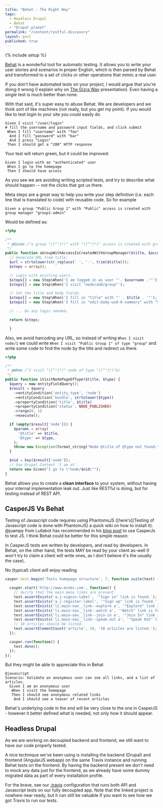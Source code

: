```yaml
---
title: "Behat - The Right Way"
tags: 
  - Headless Drupal
  - Behat
  - "Drupal-planet"
permalink: "/content/restful-discovery"
layout: post
published: true
---
```


{% include setup %}

[Behat](http://docs.behat.org/en/v2.5/) is a wonderful tool for automatic testing. It allows you to write your user stories and scenarios in proper English, which is then parsed by Behat and transformed to a set of clicks or other operations that mimic a real user.

If you don't have automated tests on your project, I would argue that you're doing it wrong (I explain why on [The Gizra Way](https://www.getpantheon.com/blog/drupal-development-gizra-way) presentation). Even having a _single_ test is much better than none.

With that said, it's super easy to abuse Behat. We are developers and we think sort of like machines (not really, but you get my point). If you would like to test login to your site you could easily do

```cucumber
Given I visit "/user/login"
# fill the username and password input fields, and click submit
 When I fill "username" with "foo"
  And I fill "password" with "bar"
  And I press "Login"
 Then I should get a "200" HTTP response
```

Your test will return green, but it could be improved:

<!-- more -->

```cucumber
Given I login with an "authenticated" user
 When I go to the homepage
 Then I should have access
```

As you see we are avoiding writing _scripted_ tests, and try to describe what should happen -- not the clicks that got us there.

Meta steps are a great way to help you write your step definition (i.e. each line that is translated to code) with reusable code. So for example

```cucumber
Given a group "Public Group 1" with "Public" access is created with group manager "group1-admin"
```

Would be defined as:

```php
<?php

/**
 * @Given /^a group "([^"]*)" with "([^"]*)" access is created with group manager "([^"]*)"$/
 */
public function aGroupWithAccessIsCreatedWithGroupManager($title, $access, $username, $domains = NULL, $moderated = FALSE, $organizations = array()) {
  // Generate URL from title.
  $url = strtolower(str_replace(' ', '-', trim($title)));
  $steps = array();

  // Login with existing users.
  $steps[] = new Step\When('I am logged in as user "'. $username .'"');
  $steps[] = new Step\When('I visit "node/add/group"');

  // Set the title and body fields.
  $steps[] = new Step\When('I fill in "title" with "' . $title . '"');
  $steps[] = new Step\When('I fill in "edit-body-und-0-summary" with "Some text"');

  // ... Do any logic needed.

  return $steps;

  }
```

Also, we avoid harcoding any URL, so instead of writing ``When I visit node/1``
we could write ``When I visit "Public Group 1" of type "group"`` and write some
code to find the node by the title and redirect us there.

```php
<?php

/**
 * @When /^I visit "([^"]*)" node of type "([^"]*)"$/
 */
public function iVisitNodePageOfType($title, $type) {
  $query = new entityFieldQuery();
  $result = $query
    ->entityCondition('entity_type', 'node')
    ->entityCondition('bundle', strtolower($type))
    ->propertyCondition('title', $title)
    ->propertyCondition('status', NODE_PUBLISHED)
    ->range(0, 1)
    ->execute();

  if (empty($result['node'])) {
    $params = array(
      '@title' => $title,
      '@type' => $type,
    );
    throw new Exception(format_string("Node @title of @type not found.", $params));
  }

  $nid = key($result['node']);
  // Use Drupal Context 'I am at'.
  return new Given("I go to \"node/$nid\"");
}
```

Behat allows you to create a __clean interface__ to your system, without having your internal implementation leak out. Just like RESTful is doing, but for testing instead of REST API.

## CasperJS Vs Behat

Testing of Javascript code requires using PhantomsJS ([here's](Testing of Javascript code is done with PhantomJS) a quick wiki on how to install it).
@juampy from Lullabot has recommended in his [blog post](https://www.lullabot.com/blog/article/testing-front-end-casperjs) to use CasperJs to test JS. I think Behat could be better for this simple reason:

In CasperJS tests are written by developers, and read by developers.
In Behat, on the other hand, the tests MAY be read by your client as-well (I won't try to claim a client will write ones, as I don't believe it's the usually the case).

No (typical) client will enjoy reading

```javascript
casper.test.begin('Tests homepage structure', 7, function suite(test) {

  casper.start('http://www.msnbc.com', function() {
    // Verify that the main menu links are present.
    test.assertExists('a.j-signin-label', '"Sign in" link is found.');
    test.assertExists('a.j-register-label', '"Sign up" link is found.');
    test.assertExists('li.main-nav__link--explore a', '"Explore" link is found.');
    test.assertExists('li.main-nav__link--watch a', '"Watch" link is found.');
    test.assertExists('li.main-nav__link--join-in a', '"Join In" link is found.');
    test.assertExists('li.main-nav__link--speak-out a', '"Speak Out" link is found.');
    // 10 articles should be listed.
    test.assertElementCount('article', 10, '10 articles are listed.');
  });

  casper.run(function() {
    test.done();
  });
});
```

But they might be able to appreciate this in Behat

```cucumber
@javascript
Scenario: Validate an anonymous user can see all links, and a list of articles.
  Given I am an anonymous user
   When I visit the homepage
   Then I should see anonymous related links
    And I should see a teaser of recent articles
```

Behat's underlying code in the end will be very close to the one in CasperJS - however it better defined _what_ is needed, not only how it should appear.


## Headless Drupal

As we are working on decoupled backend and frontend, we still want to have our code properly tested.

A nice technique we've been using is installing the backend (Drupal) and frontend (AngularJS webapp) on the same Travis instance and running Behat tests on the frontend. By having the backend present we don't need to mock any data just for the frontend, as we already have some dummy migrated data as part of every installation profile.

For the brave, see our [.travis](https://github.com/Gizra/negawatt-server/blob/master/.travis.yml) configuration that runs both API and Javascript tests on our fully decoupled app. Note that the linked project is nowhere near ready, but it can still be valuable if you want to see how we got Travis to run our tests.